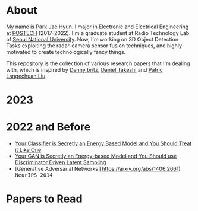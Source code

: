 # About
My name is Park Jae Hyun. I major in Electronic and Electrical Engineering at [POSTECH](https://www.postech.ac.kr/) (2017-2022). I'm a graduate student at Radio Technology Lab of [Seoul National University](https://www.snu.ac.kr/index.html). 
Now, I'm working on 3D Object Detection Tasks exploiting the radar-camera sensor fusion techniques, and highly motivated to create technologically fancy things.

This repository is the collection of various research papers that I'm dealing with, which is inspired by [Denny britz](https://github.com/dennybritz/deeplearning-papernotes), [Daniel Takeshi](https://github.com/DanielTakeshi/Paper_Notes) and [Patric Langechuan Liu](https://patrick-llgc.github.io/Learning-Deep-Learning/). 

# 2023



# 2022 and Before
- [Your Classifier is Secretly an Energy Based Model and You Should Treat it Like One](https://arxiv.org/abs/1912.03263)
- [Your GAN is Secretly an Energy-based Model and You Should use Discriminator Driven Latent Sampling](https://arxiv.org/abs/2003.06060)
- [Generative Adversarial Networks][https://arxiv.org/abs/1406.2661) <kbd>NeurIPS 2014</kbd>

# Papers to Read
